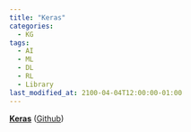 ```yaml
---
title: "Keras"
categories:
  - KG
tags:
  - AI
  - ML
  - DL
  - RL
  - Library
last_modified_at: 2100-04-04T12:00:00-01:00
---
```


**[Keras](https://keras.io/)** ([Github](https://github.com/keras-team/keras))
